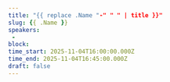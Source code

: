 ```yaml
---
title: "{{ replace .Name "-" " " | title }}"
slug: {{ .Name }}
speakers:
 - 
block: 
time_start: 2025-11-04T16:00:00.000Z
time_end: 2025-11-04T16:45:00.000Z
draft: false
---
```

